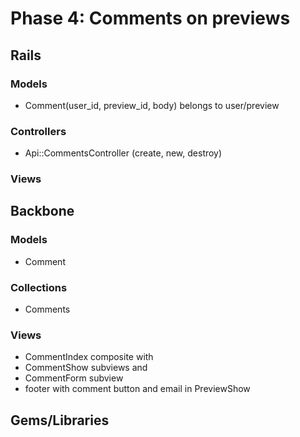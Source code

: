 # Phase 4: Comments on previews

## Rails
### Models
* Comment(user_id, preview_id, body) belongs to user/preview
### Controllers
* Api::CommentsController (create, new, destroy)
### Views

## Backbone
### Models
* Comment
### Collections
* Comments
### Views
* CommentIndex composite with
* CommentShow subviews and
* CommentForm subview
* footer with comment button and email in PreviewShow
## Gems/Libraries
